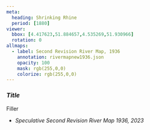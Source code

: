 ```yaml
---
meta:
  heading: Shrinking Rhine
  period: [1880]
viewer:
  bbox: [4.417623,51.884657,4.535269,51.930966]
  rotation: 0
allmaps:
  - label: Second Revision River Map, 1936
    annotation: rivermapnew1936.json
    opacity: 100
    mask: rgb(255,0,0)
    colorize: rgb(255,0,0)
---
```

### _Title_

Filler

- _Speculative Second Revision River Map 1936, 2023_
